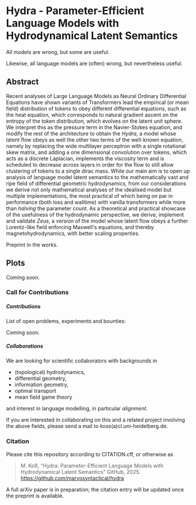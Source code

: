 # Hydra - Parameter-Efficient Language Models with Hydrodynamical Latent Semantics

All models are wrong, but some are useful.

Likewise, all language models are (often) wrong, but nevertheless useful.

## Abstract

Recent analyses of Large Language Models as Neural Ordinary Differential Equations have shown
variants of Transformers lead the empirical (or mean field) distribution of tokens to obey
different differential equations, such as the heat equation, which corresponds
to natural gradient ascent on the entropy of the token distribution, which evolves on the latent
unit sphere. We interpret this as the pressure term in the Navier-Stokes equation, and modify the
rest of the architecture to obtain the *Hydra*, a model whose latent flow obeys as well the other two
terms of the well-known equation, namely by replacing the wide multilayer perceptron with a single
rotational skew matrix, and adding a one dimensional convolution over tokens, which acts as a
discrete Laplacian, implements the viscosity term and is scheduled to decrease across layers in
order for the flow to still allow clustering of tokens to a single dirac mass. While our main aim
is to open up analysis of language model latent semantics to the mathematically vast and ripe field
of differential geometric hydrodynamics, from our considerations we derive not only mathematical
analyses of the idealised model but multiple implementations, the most practical of which being on
par in performance (both loss and walltime) with vanilla transformers while more than
*halving* the parameter count. As a theoretical and practical showcase of the
usefulness of the hydrodynamic perspective, we derive, implement and validate *Zeus*, a version of
the model whose latent flow obeys a further Lorentz-like field enforcing Maxwell's equations, and
thereby magnetohydrodynamics, with better scaling properties.

Preprint in the works.

## Plots

Coming soon.

### Call for Contributions

##### Contributions

List of open problems, experiments and bounties:

Coming soon.


##### Collaborations

We are looking for scientific collaborators with backgrounds in

* (topological) hydrodynamics,
* differential geometry,
* information geometry,
* optimal transport
* mean field game theory

and interest in language modelling, in particular *alignment*.

If you are interested in collaborating on this and a related project involving the above fields,
please send a mail to koss(a)cl.uni-heidelberg.de.


### Citation

Please cite this repository according to CITATION.cff, or otherwise as

> M. Koß, “Hydra: Parameter-Efficient Language Models with Hydrodynamical Latent Semantics” GitHub, 2025.  
> https://github.com/marvosyntactical/hydra

A full arXiv paper is in preparation; the citation entry will be updated once the preprint is available.


